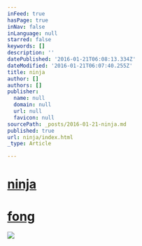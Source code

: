 ```yaml
---
inFeed: true
hasPage: true
inNav: false
inLanguage: null
starred: false
keywords: []
description: ''
datePublished: '2016-01-21T06:08:13.334Z'
dateModified: '2016-01-21T06:07:40.255Z'
title: ninja
author: []
authors: []
publisher:
  name: null
  domain: null
  url: null
  favicon: null
sourcePath: _posts/2016-01-21-ninja.md
published: true
url: ninja/index.html
_type: Article

---
```

# [ninja][0]

# [fong][0]
![](https://the-grid-user-content.s3-us-west-2.amazonaws.com/80f9e324-377b-4836-9947-cd47d8e65618.jpg)

[0]: null